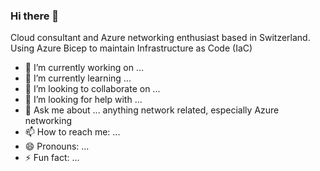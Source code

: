 ### Hi there 👋

<!--
**winticloud/winticloud** is a ✨ _special_ ✨ repository because its `README.md` (this file) appears on your GitHub profile.
-->
Cloud consultant and Azure networking enthusiast based in Switzerland.
Using Azure Bicep to maintain Infrastructure as Code (IaC)


- 🔭 I’m currently working on ...
- 🌱 I’m currently learning ...
- 👯 I’m looking to collaborate on ...
- 🤔 I’m looking for help with ...
- 💬 Ask me about ...
anything network related, especially Azure networking
- 📫 How to reach me: ...
- 😄 Pronouns: ...
- ⚡ Fun fact: ...

